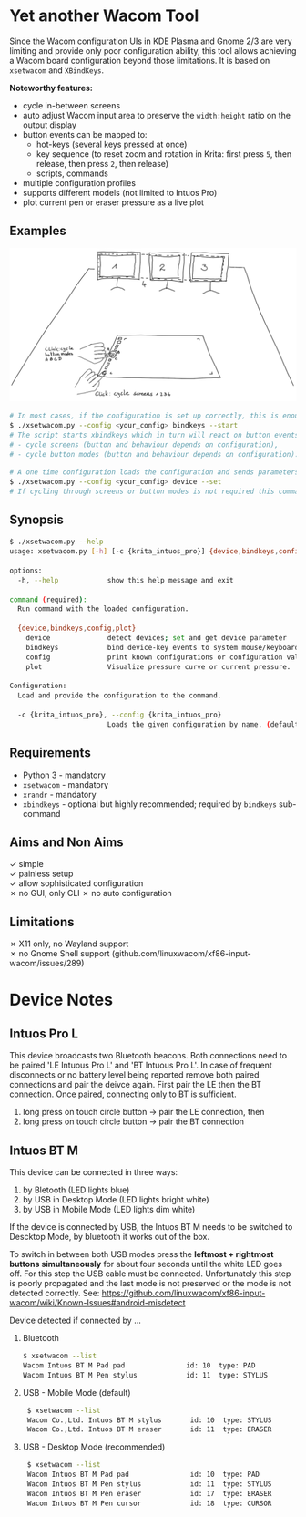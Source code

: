 # Yet another Wacom Tool

Since the Wacom configuration UIs in KDE Plasma and Gnome 2/3 are very limiting and provide only poor configuration ability, this tool allows achieving a Wacom board configuration beyond those
limitations. It is based on `xsetwacom` and `XBindKeys`.

**Noteworthy features:**

- cycle in-between screens
- auto adjust Wacom input area to preserve the `width:height` ratio on the output display
- button events can be mapped to:
  - hot-keys (several keys pressed at once)
  - key sequence (to reset zoom and rotation in Krita: first press `5`, then release, then press `2`, then release)
  - scripts, commands
- multiple configuration profiles
- supports different models (not limited to Intuos Pro)
- plot current pen or eraser pressure as a live plot

## Examples

![usage example](./img/usage-illustration.png)

```bash
# In most cases, if the configuration is set up correctly, this is enough:
$ ./xsetwacom.py --config <your_config> bindkeys --start
# The script starts xbindkeys which in turn will react on button events and trigger actions, i.e:
# - cycle screens (button and behaviour depends on configuration), 
# - cycle button modes (button and behaviour depends on configuration). 

```

```bash
# A one time configuration loads the configuration and sends parameters to the device accordingly:
$ ./xsetwacom.py --config <your_config> device --set
# If cycling through screens or button modes is not required this command is enough.
```

## Synopsis

```bash
$ ./xsetwacom.py --help
usage: xsetwacom.py [-h] [-c {krita_intuos_pro}] {device,bindkeys,config,plot} ...

options:
  -h, --help            show this help message and exit

command (required):
  Run command with the loaded configuration.

  {device,bindkeys,config,plot}
    device              detect devices; set and get device parameter
    bindkeys            bind device-key events to system mouse/keyboard events
    config              print known configurations or configuration values
    plot                Visualize pressure curve or current pressure.

Configuration:
  Load and provide the configuration to the command.

  -c {krita_intuos_pro}, --config {krita_intuos_pro}
                        Loads the given configuration by name. (default: krita_intuos_pro)
```

## Requirements

- Python 3 - mandatory
- `xsetwacom` - mandatory
- `xrandr` - mandatory
- `xbindkeys` - optional but highly recommended; required by `bindkeys` sub-command

## Aims and Non Aims

✓ simple \
✓ painless setup \
✓ allow sophisticated configuration \
✗ no GUI, only CLI ✗ no auto configuration

## Limitations

✗ X11 only, no Wayland support \
✗ no Gnome Shell support (github.com/linuxwacom/xf86-input-wacom/issues/289)

# Device Notes

## Intuos Pro L

This device broadcasts two Bluetooth beacons. Both connections need to be paired 'LE Intuous Pro L' and 'BT Intuous Pro L'. In case of frequent disconnects or no battery level being reported remove
both paired connections and pair the deivce again. First pair the LE then the BT connection. Once paired, connecting only to BT is sufficient.

1. long press on touch circle button -> pair the LE connection, then
2. long press on touch circle button -> pair the BT connection

## Intuos BT M

This device can be connected in three ways:

1. by Bletooth (LED lights blue)
2. by USB in Desktop Mode (LED lights bright white)
3. by USB in Mobile Mode (LED lights dim white)

If the device is connected by USB, the Intuos BT M needs to be switched to Descktop Mode, by bluetooth it works out of the box.

To switch in between both USB modes press the **leftmost + rightmost buttons simultaneously** for about four seconds until the white LED goes off. For this step the USB cable must be connected.
Unfortunately this step is poorly propagated and the last mode is not preserved or the mode is not detected correctly.
See: https://github.com/linuxwacom/xf86-input-wacom/wiki/Known-Issues#android-misdetect

Device detected if connected by ...

1. Bluetooth
   ```bash
   $ xsetwacom --list
   Wacom Intuos BT M Pad pad               id: 10  type: PAD
   Wacom Intuos BT M Pen stylus            id: 11  type: STYLUS
   ```
2. USB - Mobile Mode (default)
   ```bash
    $ xsetwacom --list
    Wacom Co.,Ltd. Intuos BT M stylus       id: 10  type: STYLUS
    Wacom Co.,Ltd. Intuos BT M eraser       id: 11  type: ERASER
   ```

3. USB - Desktop Mode (recommended)
   ```bash
    $ xsetwacom --list
    Wacom Intuos BT M Pad pad               id: 10  type: PAD
    Wacom Intuos BT M Pen stylus            id: 11  type: STYLUS
    Wacom Intuos BT M Pen eraser            id: 17  type: ERASER
    Wacom Intuos BT M Pen cursor            id: 18  type: CURSOR
   ```
